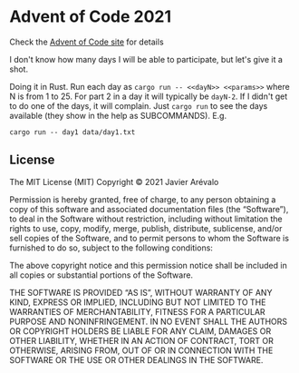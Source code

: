# Advent of Code 2021

Check the [Advent of Code site](https://adventofcode.com/) for details

I don't know how many days I will be able to participate, but let's give it a shot.

Doing it in Rust. Run each day as `cargo run -- <<dayN>> <<params>>` where N is from 1 to 25.
For part 2 in a day it will typically be `dayN-2`.
If I didn't get to do one of the days, it will complain. Just `cargo run` to see the days
available (they show in the help as SUBCOMMANDS). E.g.

```
cargo run -- day1 data/day1.txt
```

## License

The MIT License (MIT)
Copyright © 2021 Javier Arévalo

Permission is hereby granted, free of charge, to any person obtaining a copy of this software and associated documentation files (the “Software”), to deal in the Software without restriction, including without limitation the rights to use, copy, modify, merge, publish, distribute, sublicense, and/or sell copies of the Software, and to permit persons to whom the Software is furnished to do so, subject to the following conditions:

The above copyright notice and this permission notice shall be included in all copies or substantial portions of the Software.

THE SOFTWARE IS PROVIDED “AS IS”, WITHOUT WARRANTY OF ANY KIND, EXPRESS OR IMPLIED, INCLUDING BUT NOT LIMITED TO THE WARRANTIES OF MERCHANTABILITY, FITNESS FOR A PARTICULAR PURPOSE AND NONINFRINGEMENT. IN NO EVENT SHALL THE AUTHORS OR COPYRIGHT HOLDERS BE LIABLE FOR ANY CLAIM, DAMAGES OR OTHER LIABILITY, WHETHER IN AN ACTION OF CONTRACT, TORT OR OTHERWISE, ARISING FROM, OUT OF OR IN CONNECTION WITH THE SOFTWARE OR THE USE OR OTHER DEALINGS IN THE SOFTWARE.
